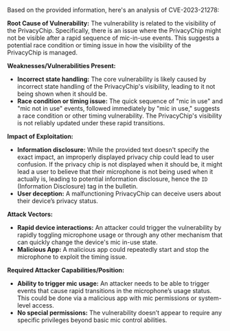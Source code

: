 Based on the provided information, here's an analysis of CVE-2023-21278:

**Root Cause of Vulnerability:**
The vulnerability is related to the visibility of the PrivacyChip. Specifically, there is an issue where the PrivacyChip might not be visible after a rapid sequence of mic-in-use events. This suggests a potential race condition or timing issue in how the visibility of the PrivacyChip is managed.

**Weaknesses/Vulnerabilities Present:**
- **Incorrect state handling:** The core vulnerability is likely caused by incorrect state handling of the PrivacyChip's visibility, leading to it not being shown when it should be.
- **Race condition or timing issue:** The quick sequence of "mic in use" and "mic not in use" events, followed immediately by "mic in use," suggests a race condition or other timing vulnerability. The PrivacyChip's visibility is not reliably updated under these rapid transitions.

**Impact of Exploitation:**
- **Information disclosure:** While the provided text doesn't specify the exact impact, an improperly displayed privacy chip could lead to user confusion. If the privacy chip is not displayed when it should be, it might lead a user to believe that their microphone is not being used when it actually is, leading to potential information disclosure, hence the `ID` (Information Disclosure) tag in the bulletin.
- **User deception:** A malfunctioning PrivacyChip can deceive users about their device’s privacy status.

**Attack Vectors:**
- **Rapid device interactions:** An attacker could trigger the vulnerability by rapidly toggling microphone usage or through any other mechanism that can quickly change the device's mic in-use state.
- **Malicious App:** A malicious app could repeatedly start and stop the microphone to exploit the timing issue.

**Required Attacker Capabilities/Position:**
- **Ability to trigger mic usage:** An attacker needs to be able to trigger events that cause rapid transitions in the microphone’s usage status. This could be done via a malicious app with mic permissions or system-level access.
- **No special permissions:** The vulnerability doesn’t appear to require any specific privileges beyond basic mic control abilities.